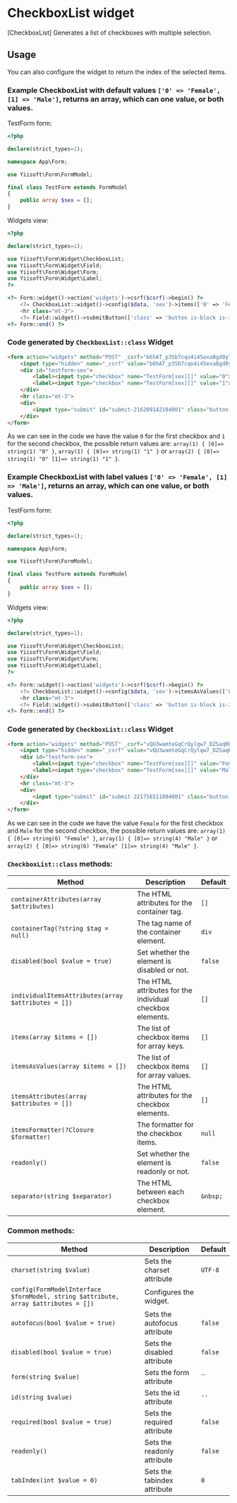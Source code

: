 # CheckboxList widget

[CheckboxList] Generates a list of checkboxes with multiple selection.

## Usage

You can also configure the widget to return the index of the selected items.

### Example CheckboxList with default values `['0' => 'Female', [1] => 'Male']`, returns an array, which can one value, or both values. 

TestForm form:

```php
<?php

declare(strict_types=1);

namespace App\Form;

use Yiisoft\Form\FormModel;

final class TestForm extends FormModel
{
    public array $sex = [];
}
```

Widgets view:

```php
<?php

declare(strict_types=1);

use Yiisoft\Form\Widget\CheckboxList;
use Yiisoft\Form\Widget\Field;
use Yiisoft\Form\Widget\Form;
use Yiisoft\Form\Widget\Label;
?>

<?= Form::widget()->action('widgets')->csrf($csrf)->begin() ?>
    <?= CheckboxList::widget()->config($data, 'sex')->items(['0' => 'Female', '1' => 'Male'])->render(); ?>
    <hr class="mt-3">
    <?= Field::widget()->submitButton(['class' => 'button is-block is-info is-fullwidth', 'value' => 'Save']); ?>
<?= Form::end() ?>
```

### Code generated by `CheckboxList::class` Widget

```html
<form action="widgets" method="POST" _csrf="b6hAT_p3Sb7cqo4i45exa8gd0yTq2ZdHelQJqSqtzDoswAwOqzkNz7bl0RGpyMFSui2aSpztx3MrMlGbQsKVYg==">    
    <input type="hidden" name="_csrf" value="b6hAT_p3Sb7cqo4i45exa8gd0yTq2ZdHelQJqSqtzDoswAwOqzkNz7bl0RGpyMFSui2aSpztx3MrMlGbQsKVYg==">
    <div id="testform-sex">
        <label><input type="checkbox" name="TestForm[sex][]" value="0"> Female</label>
        <label><input type="checkbox" name="TestForm[sex][]" value="1"> Male</label>
    </div>
    <hr class="mt-3">
    <div>
        <input type="submit" id="submit-216209142104001" class="button is-block is-info is-fullwidth" name="submit-216209142104001" value="Save">
    </div>
</form>
```

As we can see in the code we have the value `0` for the first checkbox and `1` for the second checkbox, the possible return values are:
`array(1) { [0]=> string(1) "0" }`, `array(1) { [0]=> string(1) "1" }` or `array(2) { [0]=> string(1) "0" [1]=> string(1) "1" }`.

### Example CheckboxList with label values `['0' => 'Female', [1] => 'Male']`, returns an array, which can one value, or both values. 

TestForm form:

```php
<?php

declare(strict_types=1);

namespace App\Form;

use Yiisoft\Form\FormModel;

final class TestForm extends FormModel
{
    public array $sex = [];
}
```

Widgets view:

```php
<?php

declare(strict_types=1);

use Yiisoft\Form\Widget\CheckboxList;
use Yiisoft\Form\Widget\Field;
use Yiisoft\Form\Widget\Form;
use Yiisoft\Form\Widget\Label;
?>

<?= Form::widget()->action('widgets')->csrf($csrf)->begin() ?>
    <?= CheckboxList::widget()->config($data, 'sex')->itemsAsValues(['0' => 'Female', '1' => 'Male'])->render(); ?>
    <hr class="mt-3">
    <?= Field::widget()->submitButton(['class' => 'button is-block is-info is-fullwidth', 'value' => 'Save']); ?>
<?= Form::end() ?>
```

### Code generated by `CheckboxList::class` Widget

```html
<form action="widgets" method="POST" _csrf="vQU3wamteGqCrQylqw7_DZSaqRB1G1P-DBz7p0VWJoL-bXuA-OM8G-jiU5bhUY805qrgfgMvA8pdeqOVLTl_2g==">
    <input type="hidden" name="_csrf" value="vQU3wamteGqCrQylqw7_DZSaqRB1G1P-DBz7p0VWJoL-bXuA-OM8G-jiU5bhUY805qrgfgMvA8pdeqOVLTl_2g==">
    <div id="testform-sex">
        <label><input type="checkbox" name="TestForm[sex][]" value="Female"> Female</label>
        <label><input type="checkbox" name="TestForm[sex][]" value="Male"> Male</label>
    </div>
    <hr class="mt-3">
    <div>
        <input type="submit" id="submit-221756511004001" class="button is-block is-info is-fullwidth" name="submit-221756511004001" value="Save">
    </div>
</form>
```

As we can see in the code we have the value `Female` for the first checkbox and `Male` for the second checkbox, the possible return values are:
`array(1) { [0]=> string(6) "Female" }`, `array(1) { [0]=> string(4) "Male" }` or `array(2) { [0]=> string(6) "Female" [1]=> string(4) "Male" }`.

### `CheckboxList::class` methods: 

Method | Description | Default
-------|-------------|---------
`containerAttributes(array $attributes)` | The HTML attributes for the container tag. | `[]`
`containerTag(?string $tag = null)` | The tag name of the container element. | `div`
`disabled(bool $value = true)` | Set whether the element is disabled or not. | `false`
`individualItemsAttributes(array $attributes = [])` | The HTML attributes for the individual checkbox elements. | `[]`
`items(array $items = [])` | The list of checkbox items for array keys. | `[]`
`itemsAsValues(array $items = [])` | The list of checkbox items for array values. | `[]`
`itemsAttributes(array $attributes = [])` | The HTML attributes for the checkbox elements. | `[]`
`itemsFormatter(?Closure $formatter)` | The formatter for the checkbox items. | `null`
`readonly()` | Set whether the element is readonly or not. | `false`
`separator(string $separator)` | The HTML between each checkbox element. | `&nbsp;`

### Common methods:

Method | Description | Default
-------|-------------|---------
`charset(string $value)` | Sets the charset attribute | `UTF-8`
`config(FormModelInterface $formModel, string $attribute, array $attributes = [])` | Configures the widget. |
`autofocus(bool $value = true)` | Sets the autofocus attribute | `false`
`disabled(bool $value = true)` | Sets the disabled attribute | `false`
`form(string $value)` | Sets the form attribute | ``
`id(string $value)` | Sets the id attribute | `''`
`required(bool $value = true)` | Sets the required attribute | `false`
`readonly()` | Sets the readonly attribute | `false`
`tabIndex(int $value = 0)` | Sets the tabindex attribute | `0`
